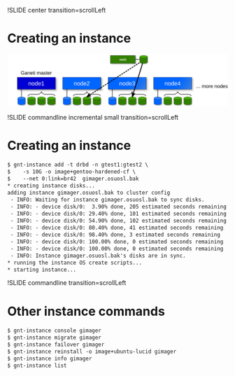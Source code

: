 !SLIDE center transition=scrollLeft

# Creating an instance #

![creating-instance](creating-instance.png)

!SLIDE commandline incremental small transition=scrollLeft

# Creating an instance #

    $ gnt-instance add -t drbd -n gtest1:gtest2 \
    $    -s 10G -o image+gentoo-hardened-cf \
    $    --net 0:link=br42  gimager.osuosl.bak
    * creating instance disks...
    adding instance gimager.osuosl.bak to cluster config
     - INFO: Waiting for instance gimager.osuosl.bak to sync disks.
     - INFO: - device disk/0:  3.90% done, 205 estimated seconds remaining
     - INFO: - device disk/0: 29.40% done, 101 estimated seconds remaining
     - INFO: - device disk/0: 54.90% done, 102 estimated seconds remaining
     - INFO: - device disk/0: 80.40% done, 41 estimated seconds remaining
     - INFO: - device disk/0: 98.40% done, 3 estimated seconds remaining
     - INFO: - device disk/0: 100.00% done, 0 estimated seconds remaining
     - INFO: - device disk/0: 100.00% done, 0 estimated seconds remaining
     - INFO: Instance gimager.osuosl.bak's disks are in sync.
    * running the instance OS create scripts...
    * starting instance...

!SLIDE commandline transition=scrollLeft

# Other instance commands #

    $ gnt-instance console gimager
    $ gnt-instance migrate gimager
    $ gnt-instance failover gimager
    $ gnt-instance reinstall -o image+ubuntu-lucid gimager
    $ gnt-instance info gimager
    $ gnt-instance list
